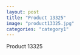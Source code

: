 ```yaml
---
layout: post
title: "Product 13325"
image: "product13325.jpg"
categories: "category1"
---
```

Product 13325
